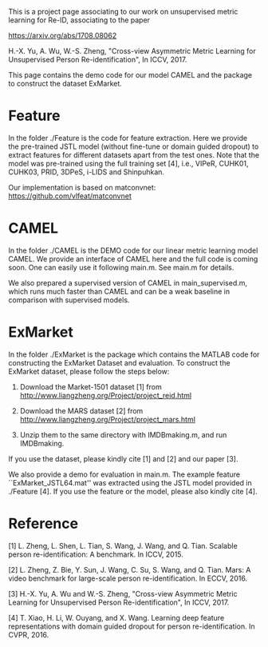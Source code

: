 This is a project page associating to our work on unsupervised metric learning for Re-ID, associating to the paper

https://arxiv.org/abs/1708.08062

H.-X. Yu, A. Wu, W.-S. Zheng, "Cross-view Asymmetric Metric Learning for Unsupervised Person Re-identification", In ICCV, 2017.

This page contains the demo code for our model CAMEL and the package to construct the dataset ExMarket.

# Feature

In the folder ./Feature is the code for feature extraction.
Here we provide the pre-trained JSTL model (without fine-tune or domain guided dropout) to extract features for different datasets apart from the test ones.
Note that the model was pre-trained using the full training set [4], i.e., VIPeR, CUHK01, CUHK03, PRID, 3DPeS, i-LIDS and Shinpuhkan.

Our implementation is based on matconvnet: https://github.com/vlfeat/matconvnet

# CAMEL

In the folder ./CAMEL is the DEMO code for our linear metric learning model CAMEL.
We provide an interface of CAMEL here and the full code is coming soon.
One can easily use it following main.m.
See main.m for details.

We also prepared a supervised version of CAMEL in main_supervised.m,
which runs much faster than CAMEL and can be a weak baseline in comparison
with supervised models.

# ExMarket

In the folder ./ExMarket is the package which contains the MATLAB code for constructing the ExMarket Dataset and evaluation.
To construct the ExMarket dataset, please follow the steps below:

1. Download the Market-1501 dataset [1] from
http://www.liangzheng.org/Project/project_reid.html

2. Download the MARS dataset [2] from
http://www.liangzheng.org/Project/project_mars.html

3. Unzip them to the same directory with IMDBmaking.m, and run IMDBmaking. 

If you use the dataset, please kindly cite [1] and [2] and our paper [3].

We also provide a demo for evaluation in main.m. 
The example feature ``ExMarket_JSTL64.mat'' was extracted using the JSTL model provided in ./Feature [4]. 
If you use the feature or the model, please also kindly cite [4].

# Reference

[1] L. Zheng, L. Shen, L. Tian, S. Wang, J. Wang, and Q. Tian. Scalable person re-identification: A benchmark. In ICCV, 2015.

[2]  L. Zheng, Z. Bie, Y. Sun, J. Wang, C. Su, S. Wang, and Q. Tian. Mars: A video benchmark for large-scale person re-identification. In ECCV, 2016.

[3] H.-X. Yu, A. Wu and W.-S. Zheng, "Cross-view Asymmetric Metric Learning for Unsupervised Person Re-identification", In ICCV, 2017.

[4] T. Xiao, H. Li, W. Ouyang, and X. Wang. Learning deep feature representations with domain guided dropout for person re-identification. In CVPR, 2016.
